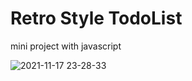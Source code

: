# Retro Style TodoList


mini project with javascript


![2021-11-17 23-28-33](https://user-images.githubusercontent.com/70651994/142220219-0625d01d-bdaf-4f70-8414-29b1ff309718.gif)
